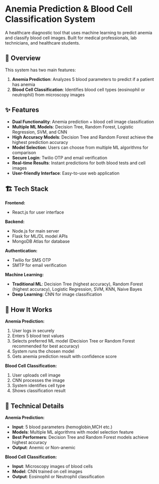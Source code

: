 # Anemia Prediction & Blood Cell Classification System

A healthcare diagnostic tool that uses machine learning to predict anemia and classify blood cell images. Built for medical professionals, lab technicians, and healthcare students.

## 🎯 Overview
This system has two main features:
1. **Anemia Prediction**: Analyzes 5 blood parameters to predict if a patient has anemia
2. **Blood Cell Classification**: Identifies blood cell types (eosinophil or neutrophil) from microscopy images

## ✨ Features
* **Dual Functionality**: Anemia prediction + blood cell image classification
* **Multiple ML Models**: Decision Tree, Random Forest, Logistic Regression, SVM, and CNN
* **High Accuracy Models**: Decision Tree and Random Forest achieve the highest prediction accuracy
* **Model Selection**: Users can choose from multiple ML algorithms for comparison
* **Secure Login**: Twilio OTP and email verification
* **Real-time Results**: Instant predictions for both blood tests and cell images
* **User-friendly Interface**: Easy-to-use web application

## 🏗️ Tech Stack
**Frontend:**
* React.js for user interface
  
**Backend:**
* Node.js for main server
* Flask for ML/DL model APIs
* MongoDB Atlas for database
  
**Authentication:**
* Twilio for SMS OTP
* SMTP for email verification

**Machine Learning:**
* **Traditional ML**: Decision Tree (highest accuracy), Random Forest (highest accuracy), Logistic Regression, SVM, KNN, Naive Bayes
* **Deep Learning**: CNN for image classification

## 🔄 How It Works
**Anemia Prediction:**
1. User logs in securely
2. Enters 5 blood test values
3. Selects preferred ML model (Decision Tree or Random Forest recommended for best accuracy)
4. System runs the chosen model
5. Gets anemia prediction result with confidence score

**Blood Cell Classification:**
1. User uploads cell image
2. CNN processes the image
3. System identifies cell type
4. Shows classification result

## 🔧 Technical Details
**Anemia Prediction:**
* **Input**: 5 blood parameters (hemoglobin,MCH etc.)
* **Models**: Multiple ML algorithms with model selection feature
* **Best Performers**: Decision Tree and Random Forest models achieve highest accuracy
* **Output**: Anemic or Non-anemic

**Blood Cell Classification:**
* **Input**: Microscopy images of blood cells
* **Model**: CNN trained on cell images
* **Output**: Eosinophil or Neutrophil classification
